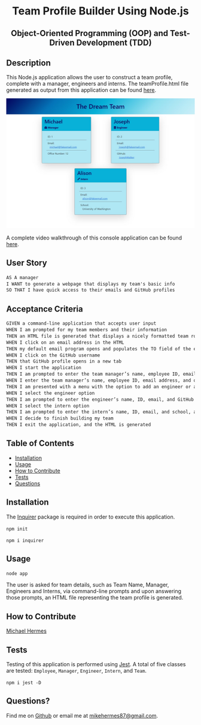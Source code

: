 <h1 align="center">Team Profile Builder Using Node.js</h1>
<h2 align="center">Object-Oriented Programming (OOP) and Test-Driven Development (TDD)</h2>

## Description

This Node.js application allows the user to construct a team profile, complete with a manager, engineers and interns. The teamProfile.html file generated as output from this application can be found [here](https://github.com/MichaelHermes/Team-Profile-Builder/blob/main/dist/teamProfile.html).

![HTML webpage titled “The Dream Team” features boxes listing employee names, titles, and other key info.](./src/Team-Profile-Builder.jpg)

A complete video walkthrough of this console application can be found [here](https://github.com/MichaelHermes/Team-Profile-Builder/blob/main/src/Demonstration.mp4).

## User Story

```md
AS A manager
I WANT to generate a webpage that displays my team's basic info
SO THAT I have quick access to their emails and GitHub profiles
```

## Acceptance Criteria

```md
GIVEN a command-line application that accepts user input
WHEN I am prompted for my team members and their information
THEN an HTML file is generated that displays a nicely formatted team roster based on user input
WHEN I click on an email address in the HTML
THEN my default email program opens and populates the TO field of the email with the address
WHEN I click on the GitHub username
THEN that GitHub profile opens in a new tab
WHEN I start the application
THEN I am prompted to enter the team manager’s name, employee ID, email address, and office number
WHEN I enter the team manager’s name, employee ID, email address, and office number
THEN I am presented with a menu with the option to add an engineer or an intern or to finish building my team
WHEN I select the engineer option
THEN I am prompted to enter the engineer’s name, ID, email, and GitHub username, and I am taken back to the menu
WHEN I select the intern option
THEN I am prompted to enter the intern’s name, ID, email, and school, and I am taken back to the menu
WHEN I decide to finish building my team
THEN I exit the application, and the HTML is generated
```

## Table of Contents

- [Installation](#installation)
- [Usage](#usage)
- [How to Contribute](#how-to-contribute)
- [Tests](#tests)
- [Questions](#questions)

## Installation

The [Inquirer](https://www.npmjs.com/package/inquirer) package is required in order to execute this application.

`npm init`

`npm i inquirer`

## Usage

`node app`

The user is asked for team details, such as Team Name, Manager, Engineers and Interns, via command-line prompts and upon answering those prompts, an HTML file representing the team profile is generated.

## How to Contribute

[Michael Hermes](https://github.com/MichaelHermes)

## Tests

Testing of this application is performed using [Jest](https://www.npmjs.com/package/jest). A total of five classes are tested: `Employee`, `Manager`, `Engineer`, `Intern`, and `Team`.

`npm i jest -D`

## Questions?

Find me on [Github](https://github.com/MichaelHermes) or email me at [mikehermes87@gmail.com](mailto:mikehermes87@gmail.com).

